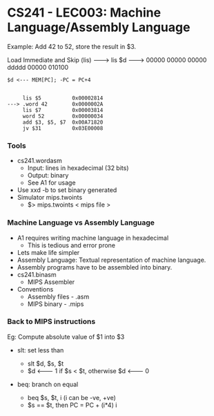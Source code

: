 # CS241 - LEC003: Machine Language/Assembly Language

Example: Add 42 to 52, store the result in $3.

Load Immediate and Skip (lis)
---> lis $d
---> 00000 00000 00000 ddddd 00000 010100
```
$d <--- MEM[PC]; -PC = PC+4


     lis $5          0x00002814
---> .word 42        0x0000002A
     lis $7          0x00003814
     word 52         0x00000034
     add $3, $5, $7  0x00A71820
     jv $31          0x03E00008
```

### Tools
- cs241.wordasm
  - Input: lines in hexadecimal (32 bits)
  - Output: binary
  - See A1 for usage
- Use xxd -b to set binary generated
- Simulator mips.twoints
  - $> mips.twoints < mips file >

### Machine Language vs Assembly Language
- A1 requires writing machine language in hexadecimal
  - This is tedious and error prone
- Lets make life simpler
- Assembly Language: Textual representation of machine language.
- Assembly programs have to be assembled into binary.
- cs241.binasm
  - MIPS Assembler
- Conventions
  - Assembly files - .asm
  - MIPS binary - .mips

### Back to MIPS instructions
Eg: Compute absolute value of $1 into $3
- slt: set less than
  - slt $d, $s, $t
  - $d <--- 1 if $s < $t, otherwise $d <--- 0

- beq: branch on equal
  - beq $s, $t, i (i can be -ve, +ve)
  - $s == $t, then PC = PC + (i*4) i


<!--stackedit_data:
eyJoaXN0b3J5IjpbLTIyMjU1MzY0MCwtNDczOTUxMDM4LDExNj
Q5MTkxNzIsMTk2Mzk5OTYyNCwxNjQ2NTA2OTczXX0=
-->